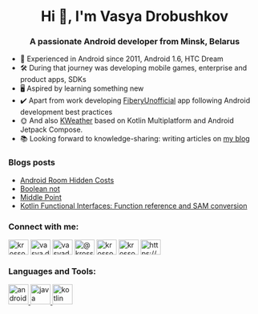 <h1 align="center">Hi 👋, I'm Vasya Drobushkov</h1>
<h3 align="center">A passionate Android developer from Minsk, Belarus</h3>

- 👴 Experienced in Android since 2011, Android 1.6, HTC Dream
- 🛠️ During that journey was developing mobile games, enterprise and product apps, SDKs
- 🖥️ Aspired by learning something new
- ✔️ Apart from work developing [FiberyUnofficial](https://github.com/krossovochkin/FiberyUnofficial) app following Android development best practices
- 🌞 And also [KWeather](https://github.com/krossovochkin/KWeather) based on Kotlin Multiplatform and Android Jetpack Compose.
- 📚 Looking forward to knowledge-sharing: writing articles on [my blog](https://krossovochkin.github.io)

### Blogs posts
<!-- BLOG-POST-LIST:START -->
- [Android Room Hidden Costs](https://krossovochkin.com/posts/2020_12_18_android_room_hidden_costs/)
- [Boolean not](https://krossovochkin.com/posts/2020_10_31_boolean_not/)
- [Middle Point](https://krossovochkin.com/posts/2020_10_28_middle_point/)
- [Kotlin Functional Interfaces: Function reference and SAM conversion](https://krossovochkin.com/posts/2020_10_17_kotlin_functional_interfaces_function_references_and_sam_conversion/)
<!-- BLOG-POST-LIST:END -->

<h3 align="left">Connect with me:</h3>
<p align="left">
<a href="https://twitter.com/krossovochkin" target="blank"><img align="center" src="https://cdn.jsdelivr.net/npm/simple-icons@3.0.1/icons/twitter.svg" alt="krossovochkin" height="30" width="40" /></a>
<a href="https://linkedin.com/in/vasya.drobushkov" target="blank"><img align="center" src="https://cdn.jsdelivr.net/npm/simple-icons@3.0.1/icons/linkedin.svg" alt="vasya.drobushkov" height="30" width="40" /></a>
<a href="https://fb.com/vasyadrobushkov" target="blank"><img align="center" src="https://cdn.jsdelivr.net/npm/simple-icons@3.0.1/icons/facebook.svg" alt="vasyadrobushkov" height="30" width="40" /></a>
<a href="https://medium.com/@krossovochkin" target="blank"><img align="center" src="https://cdn.jsdelivr.net/npm/simple-icons@3.0.1/icons/medium.svg" alt="@krossovochkin" height="30" width="40" /></a>
<a href="https://www.hackerrank.com/krossovochkin" target="blank"><img align="center" src="https://cdn.jsdelivr.net/npm/simple-icons@3.0.1/icons/hackerrank.svg" alt="krossovochkin" height="30" width="40" /></a>
<a href="https://www.leetcode.com/krossovochkin" target="blank"><img align="center" src="https://cdn.jsdelivr.net/npm/simple-icons@3.0.1/icons/leetcode.svg" alt="krossovochkin" height="30" width="40" /></a>
<a href="https://krossovochkin.github.io/index.xml" target="blank"><img align="center" src="https://cdn.jsdelivr.net/npm/simple-icons@3.0.1/icons/rss.svg" alt="https://krossovochkin.github.io/index.xml" height="30" width="40" /></a>
</p>

<h3 align="left">Languages and Tools:</h3>
<p align="left"> <a href="https://developer.android.com" target="_blank"> <img src="https://devicons.github.io/devicon/devicon.git/icons/android/android-original-wordmark.svg" alt="android" width="40" height="40"/> </a> <a href="https://www.java.com" target="_blank"> <img src="https://devicons.github.io/devicon/devicon.git/icons/java/java-original-wordmark.svg" alt="java" width="40" height="40"/> </a> <a href="https://kotlinlang.org" target="_blank"> <img src="https://www.vectorlogo.zone/logos/kotlinlang/kotlinlang-icon.svg" alt="kotlin" width="40" height="40"/> </a> </p>
